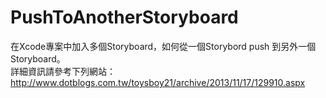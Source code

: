 # PushToAnotherStoryboard

在Xcode專案中加入多個Storyboard，如何從一個Storybord push 到另外一個Storyboard。<br>
詳細資訊請參考下列網站：http://www.dotblogs.com.tw/toysboy21/archive/2013/11/17/129910.aspx
